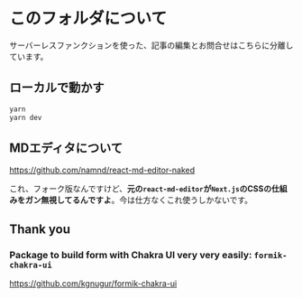 # このフォルダについて

サーバーレスファンクションを使った、記事の編集とお問合せはこちらに分離しています。

## ローカルで動かす

```bash
yarn
yarn dev
```

## MDエディタについて

<https://github.com/namnd/react-md-editor-naked>

これ、フォーク版なんですけど、**元の`react-md-editor`が`Next.js`のCSSの仕組みをガン無視してるんですよ**。今は仕方なくこれ使うしかないです。

## Thank you

### Package to build form with Chakra UI very very easily: `formik-chakra-ui`

https://github.com/kgnugur/formik-chakra-ui

